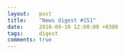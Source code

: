 ```yaml
---
layout:   post
title:    "News digest #151"
date:     2018-09-10 12:00:00 +0300
tags:     digest
comments: true
---
```

